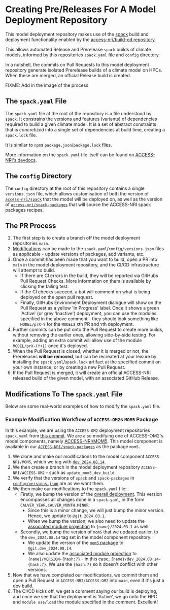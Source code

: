 # Creating Pre/Releases For A Model Deployment Repository

This model deployment repository makes use of the [spack](https://spack.readthedocs.io/en/latest/) build and deployment functionality enabled by the [access-nri/build-cd repository](https://github.com/ACCESS-NRI/build-cd).

This allows automated Release and Prerelease `spack` builds of climate models, informed by this repositories `spack.yaml` file and `config` directory.

In a nutshell, the commits on Pull Requests to this model deployment repository generate isolated Prerelease builds of a climate model on HPCs. When these are merged, an official Release build is created.

FIXME: Add in the image of the process

## The `spack.yaml` File

The `spack.yaml` file at the root of the repository is a file understood by `spack`. It constrains the versions and features (variants) of dependencies required to build a given climate model. It is a set of abstract constraints that is _concretized_ into a single set of dependencies at build time, creating a `spack.lock` file.

It is similar to `npm`s `package.json`/`package.lock` files.

More information on the `spack.yaml` file itself can be found on [ACCESS-NRI's devdocs](https://github.com/ACCESS-NRI/dev-docs/wiki/Spack#the-spackyaml-file-spec-file).

## The `config` Directory

The `config` directory at the root of this repository contains a single `versions.json` file, which allows customisation of both the version of [`access-nri/spack`](https://github.com/ACCESS-NRI/spack) that the model will be deployed on, as well as the version of [`access-nri/spack-packages`](https://github.com/ACCESS-NRI/spack-packages) that will source the ACCESS-NRI spack packages recipes.

## The PR Process

1. The first step is to create a branch off the model deployment repositories `main`.
2. [Modifications](#modifications-to-the-spackyaml-file) can be made to the `spack.yaml`/`config/versions.json` files as applicable - update versions of packages, add variants, etc.
3. Once a commit has been made that you want to build, open a PR into `main` in the model deployment repository, and the CI/CD infrastructure will attempt to build.
    * If there are CI errors in the build, they will be reported via GitHubs Pull Request Checks. More information on them is available by clicking the failing test.
    * If the CI checks succeed, a bot will comment on what is being deployed on the open pull request.
    * Finally, GitHubs Environment Deployment dialogue will show on the Pull Request as a yellow 'In Progress' label. Once it shows a green 'Active' (or grey 'Inactive') deployment, you can use the modules specified in the above comment - they should look something like `MODEL/prX-Y` for the `MODEL`s `X`th PR and `Y`th deployment.
4. Further commits can be put onto the Pull Request to create more builds, without removing the earlier ones, allowing side-by-side testing. For example, adding an extra commit will allow use of the module `MODEL/prX-(Y+1)` once it's deployed.
5. When the Pull Request is closed, whether it is merged or not, the Prereleases **will be removed**, but can be recreated at your leisure by installing the `spack.yaml`/`spack.lock` artifact at the specified commit on your own instance, or by creating a new Pull Request.
6. If the Pull Request is merged, it will create an official ACCESS-NRI released build of the given model, with an associated GitHub Release.

## Modifications To The `spack.yaml` File

Below are some real-world examples of how to modify the `spack.yaml` file.

### Example Modification Workflow of `ACCESS-OM2`s `MOM5` Package

In this example, we are using the `ACCESS-OM2` deployment repositories `spack.yaml` from [this commit](https://github.com/ACCESS-NRI/ACCESS-OM2/blob/47bc7bf979c1dfa12a24272cb739117abc50d7ca/spack.yaml). We are also modifying one of ACCESS-OM2's model components, namely [ACCESS-NRI/MOM5](https://github.com/ACCESS-NRI/MOM5). This model component is available in our [`ACCESS-NRI/spack-packages`](https://github.com/ACCESS-NRI/spack-packages) as the package `mom5`.

1. We clone and make our modifications to the model component `ACCESS-NRI/MOM5`, which we tag with [`dev_2024.08.14`](https://github.com/ACCESS-NRI/MOM5/releases/tag/dev_2024.08.14).
2. We then create a branch in the model deployment repository `ACCESS-NRI/ACCESS-OM2` - such as `update_mom5_dev_build`.
3. We verify that the versions of `spack` and `spack-packages` in [`config/versions.json`](https://github.com/ACCESS-NRI/ACCESS-OM2/blob/47bc7bf979c1dfa12a24272cb739117abc50d7ca/config/versions.json) are as we want them.
4. We then make our modifications to the `spack.yaml` file:
   * Firstly, we bump the version of the [overall deployment](https://github.com/ACCESS-NRI/ACCESS-OM2/blob/47bc7bf979c1dfa12a24272cb739117abc50d7ca/spack.yaml#L8). This version encompasses all changes done in a `spack.yaml`, in the form `CALVER_YEAR.CALVER_MONTH.MINOR`:
      * Since this is a minor change, we will just bump the minor version. Hence, we update to `@git.2024.03.1`.
      * When we bump the version, we also need to update the [associated module projection](https://github.com/ACCESS-NRI/ACCESS-OM2/blob/47bc7bf979c1dfa12a24272cb739117abc50d7ca/spack.yaml#L51) to `{name}/2024.03.1` as well.
   * Secondly, we bump the version of `mom5` that we updated earlier, to the `dev_2024.08.14` tag set in the model component repository:
      * We update the version of the [`mom5` package](https://github.com/ACCESS-NRI/ACCESS-OM2/blob/47bc7bf979c1dfa12a24272cb739117abc50d7ca/spack.yaml#L15) to `@git.dev_2024.08.14`.
      * We also update the [associated module projection](https://github.com/ACCESS-NRI/ACCESS-OM2/blob/47bc7bf979c1dfa12a24272cb739117abc50d7ca/spack.yaml#L53) to `{name}/VERSION-{hash:7}` - in this case, `{name}/dev_2024.08.14-{hash:7}`. We use the `{hash:7}` so it doesn't conflict with other versions.
5. Now that we have completed our modifications, we commit them and open a Pull Request in `ACCESS-NRI/ACCESS-OM2` into `main`, even if it's just a dev build.
6. The CI/CD kicks off, we get a comment saying our build is deploying, and once we see that the deployment is 'Active', we go onto the HPC and `module use/load` the module specified in the comment. Excellent!
